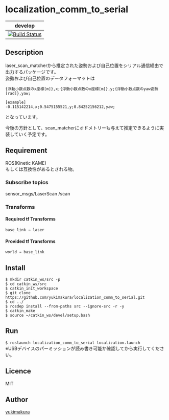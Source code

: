 # localization_comm_to_serial
|develop|
|---|
|[![Build Status](https://travis-ci.org/yukimakura/localization_comm_to_serial.svg?branch=develop)](https://travis-ci.org/yukimakura/localization_comm_to_serial)|
## Description
laser_scan_matcherから推定された姿勢および自己位置をシリアル通信経由で出力するパッケージです。   
姿勢および自己位置のデータフォーマットは
```
{浮動小数点数のx座標[m]},x;{浮動小数点数のx座標[m]},y;{浮動小数点数のyaw姿勢[rad]},yaw;

[example]
-0.115142214,x;0.5475155521,y;0.84252156212,yaw;
```
となっています。

今後の方針として、scan_matcherにオドメトリーも与えて推定できるように実装していく予定です。

## Requirement
ROS(Kinetic KAME)   
もしくは互換性があるとされる物。

### Subscribe topics   
  sensor_msgs/LaserScan /scan   
### Transforms
  #### Required tf Transforms   
    base_link → laser
       
  #### Provided tf Transforms   
    world → base_link   
       
## Install
```
$ mkdir catkin_ws/src -p
$ cd catkin_ws/src
$ catkin_init_workspace
$ git clone https://github.com/yukimakura/localization_comm_to_serial.git
$ cd ../
$ rosdep install --from-paths src --ignore-src -r -y
$ catkin_make
$ source ~/catkin_ws/devel/setup.bash
```
## Run
`$ roslaunch localization_comm_to_serial localization.launch`   
※USBデバイスのパーミッションが読み書き可能か確認してから実行してください。
## Licence
MIT

## Author

[yukimakura](https://twitter.com/yukimakura86)
